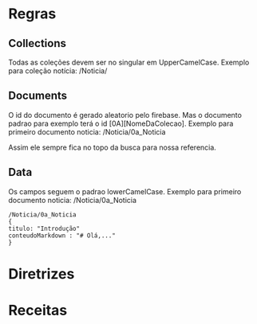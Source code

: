 # Regras

## Collections
Todas as coleções devem ser no singular em UpperCamelCase. Exemplo para coleção notícia: /Noticia/

## Documents
O id do documento é gerado aleatorio pelo firebase. Mas o documento padrao para exemplo terá o id [0A][NomeDaColecao]. Exemplo para primeiro documento noticia: /Noticia/0a_Noticia

Assim ele sempre fica no topo da busca para nossa referencia.

## Data
Os campos seguem o padrao lowerCamelCase. Exemplo para primeiro documento noticia: /Noticia/0a_Noticia
~~~
/Noticia/0a_Noticia
{
titulo: "Introdução"
conteudoMarkdown : "# Olá,..."
}
~~~

# Diretrizes


# Receitas
